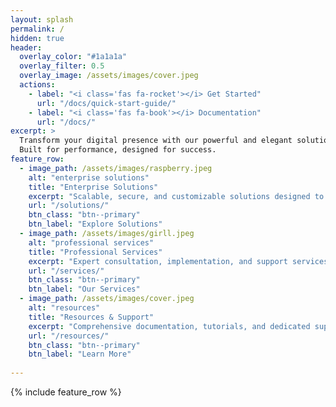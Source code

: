 ```yaml
---
layout: splash
permalink: /
hidden: true
header:
  overlay_color: "#1a1a1a"
  overlay_filter: 0.5
  overlay_image: /assets/images/cover.jpeg
  actions:
    - label: "<i class='fas fa-rocket'></i> Get Started"
      url: "/docs/quick-start-guide/"
    - label: "<i class='fas fa-book'></i> Documentation"
      url: "/docs/"
excerpt: >
  Transform your digital presence with our powerful and elegant solutions.<br />
  Built for performance, designed for success.
feature_row:
  - image_path: /assets/images/raspberry.jpeg
    alt: "enterprise solutions"
    title: "Enterprise Solutions"
    excerpt: "Scalable, secure, and customizable solutions designed to meet your organization's unique needs and challenges."
    url: "/solutions/"
    btn_class: "btn--primary"
    btn_label: "Explore Solutions"
  - image_path: /assets/images/girll.jpeg
    alt: "professional services"
    title: "Professional Services"
    excerpt: "Expert consultation, implementation, and support services to ensure your success at every step of the journey."
    url: "/services/"
    btn_class: "btn--primary"
    btn_label: "Our Services"
  - image_path: /assets/images/cover.jpeg
    alt: "resources"
    title: "Resources & Support"
    excerpt: "Comprehensive documentation, tutorials, and dedicated support to help you achieve your goals."
    url: "/resources/"
    btn_class: "btn--primary"
    btn_label: "Learn More"    
     
---
```


{% include feature_row %}
